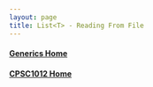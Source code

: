 ```yaml
---
layout: page
title: List<T> - Reading From File
--- 
```



#### [Generics Home](index.md)
#### [CPSC1012 Home](../index.md)